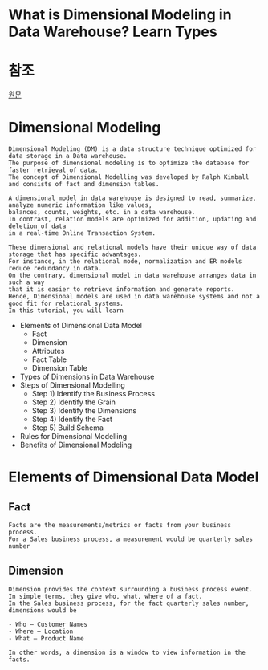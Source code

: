 # What is Dimensional Modeling in Data Warehouse? Learn Types
# 참조
[원문](https://www.guru99.com/dimensional-model-data-warehouse.html)

# Dimensional Modeling
```
Dimensional Modeling (DM) is a data structure technique optimized for data storage in a Data warehouse.
The purpose of dimensional modeling is to optimize the database for faster retrieval of data.
The concept of Dimensional Modelling was developed by Ralph Kimball and consists of fact and dimension tables.

```

```
A dimensional model in data warehouse is designed to read, summarize, analyze numeric information like values,
balances, counts, weights, etc. in a data warehouse.
In contrast, relation models are optimized for addition, updating and deletion of data
in a real-time Online Transaction System.

These dimensional and relational models have their unique way of data storage that has specific advantages.
For instance, in the relational mode, normalization and ER models reduce redundancy in data.
On the contrary, dimensional model in data warehouse arranges data in such a way
that it is easier to retrieve information and generate reports.
Hence, Dimensional models are used in data warehouse systems and not a good fit for relational systems.
In this tutorial, you will learn

```

- Elements of Dimensional Data Model
    - Fact
    - Dimension
    - Attributes
    - Fact Table
    - Dimension Table
- Types of Dimensions in Data Warehouse
- Steps of Dimensional Modelling
    - Step 1) Identify the Business Process
    - Step 2) Identify the Grain
    - Step 3) Identify the Dimensions
    - Step 4) Identify the Fact
    - Step 5) Build Schema
- Rules for Dimensional Modelling
- Benefits of Dimensional Modeling

# Elements of Dimensional Data Model
## Fact
```
Facts are the measurements/metrics or facts from your business process.
For a Sales business process, a measurement would be quarterly sales number

```
## Dimension
```
Dimension provides the context surrounding a business process event.
In simple terms, they give who, what, where of a fact.
In the Sales business process, for the fact quarterly sales number, dimensions would be

- Who – Customer Names
- Where – Location
- What – Product Name

In other words, a dimension is a window to view information in the facts.

```
